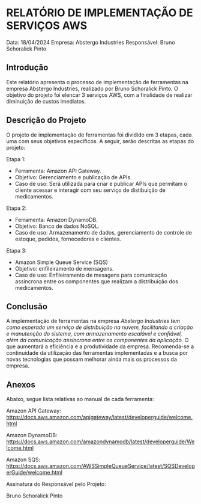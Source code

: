 # RELATÓRIO DE IMPLEMENTAÇÃO DE SERVIÇOS AWS

Data: 18/04/2024
Empresa: Abstergo Industries 
Responsável: Bruno Schoralick Pinto

## Introdução
Este relatório apresenta o processo de implementação de ferramentas na empresa Abstergo Industries, realizado por Bruno Schoralick Pinto. O objetivo do projeto foi elencar 3 serviços AWS, com a finalidade de realizar diminuição de custos imediatos.

## Descrição do Projeto
O projeto de implementação de ferramentas foi dividido em 3 etapas, cada uma com seus objetivos específicos. A seguir, serão descritas as etapas do projeto:

Etapa 1: 
- Ferramenta: Amazon API Gateway.
- Objetivo: Gerenciamento e publicação de APIs.
- Caso de uso: Será utilizada para criar e publicar APIs que permitam o cliente acessar e interagir com seu serviço de distibuição de medicamentos.

Etapa 2: 
- Ferramenta: Amazon DynamoDB.
- Objetivo: Banco de dados NoSQL.
- Caso de uso: Armazenamento de dados, gerenciamento de controle de estoque, pedidos, fornecedores e clientes. 

Etapa 3: 
- Amazon Simple Queue Service (SQS)
- Objetivo: enfileiramento de mensagens.
- Caso de uso: Enfileiramento de mesagens para comunicação assíncrona entre os componentes que realizam a distribuição dos medicamentos. 

## Conclusão
A implementação de ferramentas na empresa *Abstergo Industries tem como esperado um serviço de distribuição na nuvem, facilitando a criação e manutenção do sistema, com armazenamento escalável e confiável, além da comunicação assíncrona entre os componentes da aplicação.* O que aumentará a eficiência e a produtividade da empresa. Recomenda-se a continuidade da utilização das ferramentas implementadas e a busca por novas tecnologias que possam melhorar ainda mais os processos da empresa.

## Anexos

Abaixo, segue lista relativas ao manual de cada ferramenta:

Amazon API Gateway: https://docs.aws.amazon.com/apigateway/latest/developerguide/welcome.html

Amazon DynamoDB: https://docs.aws.amazon.com/amazondynamodb/latest/developerguide/Welcome.html

Amazon SQS: https://docs.aws.amazon.com/AWSSimpleQueueService/latest/SQSDeveloperGuide/welcome.html

Assinatura do Responsável pelo Projeto:

Bruno Schoralick Pinto